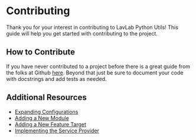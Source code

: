# Contributing

Thank you for your interest in contributing to LavLab Python Utils! This guide will help you get started with contributing to the project.

## How to Contribute

If you have never contributed to a project before there is a great guide from the folks at Github [here](https://docs.github.com/en/get-started/exploring-projects-on-github/contributing-to-a-project).
Beyond that just be sure to document your code with docstrings and add tests as needed.
## Additional Resources

- [Expanding Configurations](configurations.md)
- [Adding a New Module](new_module.md)
- [Adding a New Feature Target](new_feature.md)
- [Implementing the Service Provider](service_provider.md)